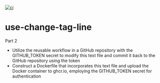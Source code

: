 [![ci](https://github.com/Balou9/use-change-tag-line/workflows/ci/badge.svg)](https://github.com/Balou9/use-change-tag-line/actions)

# use-change-tag-line 

Part 2

- Utilize the reusable workflow in a GitHub repository with the GITHUB_TOKEN secret to modify this text file and commit it back to the GitHub repository using the token
- Construct a Dockerfile that incorporates this text file and upload the Docker container to ghcr.io, employing the GITHUB_TOKEN secret for authentication
